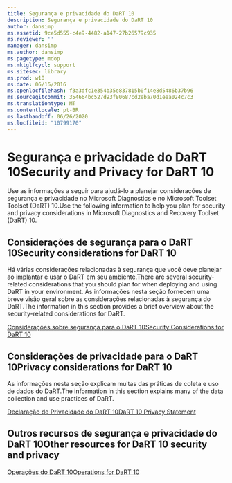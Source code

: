 ```yaml
---
title: Segurança e privacidade do DaRT 10
description: Segurança e privacidade do DaRT 10
author: dansimp
ms.assetid: 9ce5d555-c4e9-4482-a147-27b26579c935
ms.reviewer: ''
manager: dansimp
ms.author: dansimp
ms.pagetype: mdop
ms.mktglfcycl: support
ms.sitesec: library
ms.prod: w10
ms.date: 06/16/2016
ms.openlocfilehash: f3a3dfc1e354b35e837815b0f14e8d5486b37b96
ms.sourcegitcommit: 354664bc527d93f80687cd2eba70d1eea024c7c3
ms.translationtype: MT
ms.contentlocale: pt-BR
ms.lasthandoff: 06/26/2020
ms.locfileid: "10799170"
---
```

# <span data-ttu-id="64bef-103">Segurança e privacidade do DaRT 10</span><span class="sxs-lookup"><span data-stu-id="64bef-103">Security and Privacy for DaRT 10</span></span>


<span data-ttu-id="64bef-104">Use as informações a seguir para ajudá-lo a planejar considerações de segurança e privacidade no Microsoft Diagnostics e no Microsoft Toolset Toolset (DaRT) 10.</span><span class="sxs-lookup"><span data-stu-id="64bef-104">Use the following information to help you plan for security and privacy considerations in Microsoft Diagnostics and Recovery Toolset (DaRT) 10.</span></span>

## <span data-ttu-id="64bef-105">Considerações de segurança para o DaRT 10</span><span class="sxs-lookup"><span data-stu-id="64bef-105">Security considerations for DaRT 10</span></span>


<span data-ttu-id="64bef-106">Há várias considerações relacionadas à segurança que você deve planejar ao implantar e usar o DaRT em seu ambiente.</span><span class="sxs-lookup"><span data-stu-id="64bef-106">There are several security-related considerations that you should plan for when deploying and using DaRT in your environment.</span></span> <span data-ttu-id="64bef-107">As informações nesta seção fornecem uma breve visão geral sobre as considerações relacionadas à segurança do DaRT.</span><span class="sxs-lookup"><span data-stu-id="64bef-107">The information in this section provides a brief overview about the security-related considerations for DaRT.</span></span>

[<span data-ttu-id="64bef-108">Considerações sobre segurança para o DaRT 10</span><span class="sxs-lookup"><span data-stu-id="64bef-108">Security Considerations for DaRT 10</span></span>](security-considerations-for-dart-10.md)

## <span data-ttu-id="64bef-109">Considerações de privacidade para o DaRT 10</span><span class="sxs-lookup"><span data-stu-id="64bef-109">Privacy considerations for DaRT 10</span></span>


<span data-ttu-id="64bef-110">As informações nesta seção explicam muitas das práticas de coleta e uso de dados do DaRT.</span><span class="sxs-lookup"><span data-stu-id="64bef-110">The information in this section explains many of the data collection and use practices of DaRT.</span></span>

[<span data-ttu-id="64bef-111">Declaração de Privacidade do DaRT 10</span><span class="sxs-lookup"><span data-stu-id="64bef-111">DaRT 10 Privacy Statement</span></span>](dart-10-privacy-statement.md)

## <span data-ttu-id="64bef-112">Outros recursos de segurança e privacidade do DaRT 10</span><span class="sxs-lookup"><span data-stu-id="64bef-112">Other resources for DaRT 10 security and privacy</span></span>


[<span data-ttu-id="64bef-113">Operações do DaRT 10</span><span class="sxs-lookup"><span data-stu-id="64bef-113">Operations for DaRT 10</span></span>](operations-for-dart-10.md)

 

 





